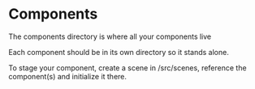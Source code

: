# Components
The components directory is where all your components live

Each component should be in its own directory so it stands alone.

To stage your component, create a scene in /src/scenes, reference the component(s) and initialize it there.